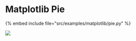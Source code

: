 # Matplotlib Pie

{% embed include file="src/examples/matplotlib/pie.py" %}

![](examples/matplotlib/pie.png)



